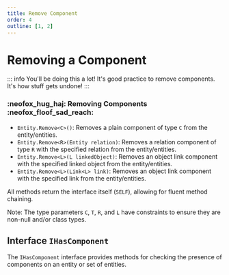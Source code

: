 ```yaml
---
title: Remove Component
order: 4
outline: [1, 2]
---
```


# Removing a Component

::: info You'll be doing this a lot!
It's good practice to remove components. It's how stuff gets undone!
:::

### :neofox_hug_haj: Removing Components :neofox_floof_sad_reach:

- `Entity.Remove<C>()`: Removes a plain component of type `C` from the entity/entities.
- `Entity.Remove<R>(Entity relation)`: Removes a relation component of type `R` with the specified relation from the entity/entities.
- `Entity.Remove<L>(L linkedObject)`: Removes an object link component with the specified linked object from the entity/entities.
- `Entity.Remove<L>(Link<L> link)`: Removes an object link component with the specified link from the entity/entities.

All methods return the interface itself (`SELF`), allowing for fluent method chaining.

Note: The type parameters `C`, `T`, `R`, and `L` have constraints to ensure they are non-null and/or class types.

## Interface `IHasComponent`

The `IHasComponent` interface provides methods for checking the presence of components on an entity or set of entities. 
